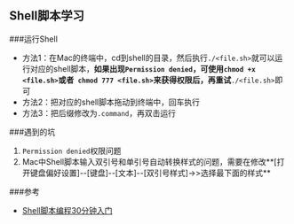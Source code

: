 Shell脚本学习
---

###运行Shell
* 方法1：在Mac的终端中，cd到shell的目录，然后执行`./<file.sh>`就可以运行对应的shell脚本，**如果出现`Permission denied`，可使用`chmod +x <file.sh>`或者` chmod 777 <file.sh>`来获得权限后，再重试**`./<file.sh>`即可
* 方法2：把对应的shell脚本拖动到终端中，回车执行
* 方法3：把后缀修改为`.command`，再双击运行

###遇到的坑
1. `Permission denied`权限问题
2. Mac中Shell脚本输入双引号和单引号自动转换样式的问题，需要在修改**[打开键盘偏好设置]--[键盘]--[文本]--[双引号样式]->>选择最下面的样式**

###参考
* [Shell脚本编程30分钟入门](https://github.com/qinjx/30min_guides/blob/master/shell.md)